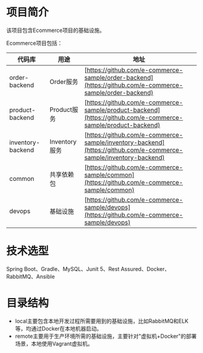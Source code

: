 # 项目简介
该项目包含Ecommerce项目的基础设施。


Ecommerce项目包括：

|代码库|用途|地址|
| --- | --- | --- |
|order-backend|Order服务|[https://github.com/e-commerce-sample/order-backend](https://github.com/e-commerce-sample/order-backend)|
|product-backend|Product服务|[https://github.com/e-commerce-sample/product-backend](https://github.com/e-commerce-sample/product-backend)|
|inventory-backend|Inventory服务|[https://github.com/e-commerce-sample/inventory-backend](https://github.com/e-commerce-sample/inventory-backend)|
|common|共享依赖包|[https://github.com/e-commerce-sample/common](https://github.com/e-commerce-sample/common)|
|devops|基础设施|[https://github.com/e-commerce-sample/devops](https://github.com/e-commerce-sample/devops)|

# 技术选型
Spring Boot、Gradle、MySQL、Junit 5、Rest Assured、Docker、RabbitMQ、Ansible

# 目录结构
- local主要包含本地开发过程所需要用到的基础设施，比如RabbitMQ和ELK等，均通过Docker在本地机器启动。
- remote主要用于生产环境所需的基础设施，主要针对"虚拟机+Docker"的部署场景，本地使用Vagrant虚拟机。

